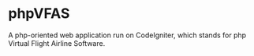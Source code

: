 phpVFAS
=======

A php-oriented web application run on CodeIgniter, which stands for php Virtual Flight Airline Software.  